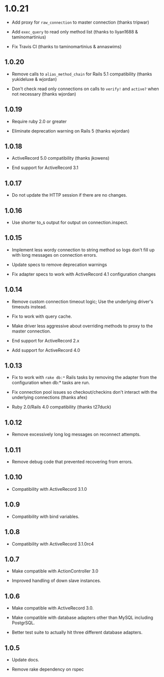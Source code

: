 # 1.0.21

* Add proxy for `raw_connection` to master connection (thanks tripwar)

* Add `exec_query` to read only method list (thanks to liyan1688 & taminomartinius)

* Fix Travis CI (thanks to taminomartinius & annaswims)

## 1.0.20

* Remove calls to `alias_method_chain` for Rails 5.1 compatibility (thanks yukideluxe & wjordan)

* Don't check read only connections on calls to `verify!` and `active?` when not necessary (thanks wjordan)

## 1.0.19

* Require ruby 2.0 or greater

* Eliminate deprecation warning on Rails 5 (thanks wjordan)

## 1.0.18

* ActiveRecord 5.0 compatibility (thanks jkowens)

* End support for ActiveRecord 3.1

## 1.0.17

* Do not update the HTTP session if there are no changes.

## 1.0.16

* Use shorter to_s output for output on connection.inspect.

## 1.0.15

* Implement less wordy connection to string method so logs don't fill up with long messages on connection errors.

* Update specs to remove deprecation warnings

* Fix adapter specs to work with ActiveRecord 4.1 configuration changes

## 1.0.14

* Remove custom connection timeout logic; Use the underlying driver's timeouts instead.

* Fix to work with query cache.

* Make driver less aggressive about overriding methods to proxy to the master connection.

* End support for ActiveRecord 2.x

* Add support for ActiveRecord 4.0

## 1.0.13

* Fix to work with `rake db:*` Rails tasks by removing the adapter from the configuration when db:* tasks are run.

* Fix connection pool issues so checkout/checkins don't interact with the underlying connections (thanks afex)

* Ruby 2.0/Rails 4.0 compatibility (thanks t27duck)

## 1.0.12

* Remove excessively long log messages on reconnect attempts.

## 1.0.11

* Remove debug code that prevented recovering from errors.

## 1.0.10

* Compatibility with ActiveRecord 3.1.0

## 1.0.9

* Compatibility with bind variables.

## 1.0.8

* Compatibility with ActiveRecord 3.1.0rc4

## 1.0.7

* Make compatible with ActionController 3.0

* Improved handling of down slave instances.

## 1.0.6

* Make compatible with ActiveRecord 3.0.

* Make compatible with database adapters other than MySQL including PostgrSQL.

* Better test suite to actually hit three different database adapters.

## 1.0.5

* Update docs.

* Remove rake dependency on rspec
